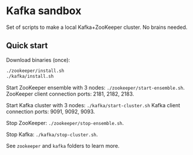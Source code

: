 # Kafka sandbox

Set of scripts to make a local Kafka+ZooKeeper cluster. No brains needed.

## Quick start

Download binaries (once):

```bash
./zookeeper/install.sh
./kafka/install.sh
```

Start ZooKeeper ensemble with 3 nodes: `./zookeeper/start-ensemble.sh`. ZooKeeper client connection ports: 2181, 2182, 2183.

Start Kafka cluster with 3 nodes: `./kafka/start-cluster.sh` Kafka client connection ports: 9091, 9092, 9093.

Stop ZooKeeper: `./zookeeper/stop-ensemble.sh`.

Stop Kafka: `./kafka/stop-cluster.sh`.

See `zookeeper` and `kafka` folders to learn more.
